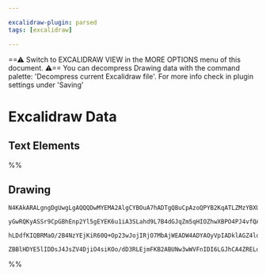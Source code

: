 ```yaml
---

excalidraw-plugin: parsed
tags: [excalidraw]

---
```

==⚠  Switch to EXCALIDRAW VIEW in the MORE OPTIONS menu of this document. ⚠== You can decompress Drawing data with the command palette: 'Decompress current Excalidraw file'. For more info check in plugin settings under 'Saving'


# Excalidraw Data

## Text Elements
%%
## Drawing
```compressed-json
N4KAkARALgngDgUwgLgAQQQDwMYEMA2AlgCYBOuA7hADTgQBuCpAzoQPYB2KqATLZMzYBXUtiRoIACyhQ4zZAHoFAc0JRJQgEYA6bGwC2CgF7N6hbEcK4OCtptbErHALRY8RMpWdx8Q1TdIEfARcZgRmBShcZQUebQBObR4aOiCEfQQOKGZuAG0AXX4IXDg4AGUoqHFUUDBIdXTqiCJlaRS6hkIECgAhXGwAa2VSYQ5iAGE2fDZSbggAYgAzZZX2

yGwRQKyASSr9CpGBhEnp2Yl5gEYEK6u1iA3SLahd9L7B4dGJqZm5qHIOZhwXBPO4PJ4vfQAMUI+HwFRgwTmgg8oM2mWeewObCOAHUSOpuHxwOs0TtMX9sQh4YiJMiSKjHuiIQAlYStDjhHJoC78EmMsnpADyQOwahg3AuAAZJbz7qSMelIZwoJDcPoYeK0ABWWVgpl7JVZMqEIzVHgy4ly/kK/QAFSwUAAgi0uBJgosoAzweTgU7HmwKJIQsRuBw

hLDdfKIQBRMaO/2B4NzYEjKiR60Q+Op23wJojIRjO7MbAjWEADW4ADYAOyVpIADklAGZ4lqtZLq/WLjwdZbi6X8ABNKvVi5JAAsWqblYuTZ4XZ7sqMbAM3FqHXoBCE1QuxIAvunvelWQXiBzmFz0PnC7LhiRjabCRaOnfiBUEHBuL2X6QSABZNhiAQWNcE0YIQzQRYCDCW9fy+U412JSAeimCCr2UTRcAACh4C5q2oXg8II3D8NQSVtC1ABKNZIG

ZBBlHDYE5lIDDsJ4JsZV4DjiO4siKOo/dD3RLEjmFKB2ABUNw3wWVFnIDI6LGJhCA4ZRELqSBMlA8DuD+bdeXWIhPzQPSEAMiAODVapTPM4QoCIDldNIbdBMtOwACsEGwbIyksuAAKAkCwIQNCoPwGDLX6cTGFtFd8HUjpYEQJE0m8iSaLlZgoAMHNkrQMMIyQ5o2EGELuDCiKNOaUInTSmK4qk2F93AA86EWGFwjXPcQD3IA===
```
%%